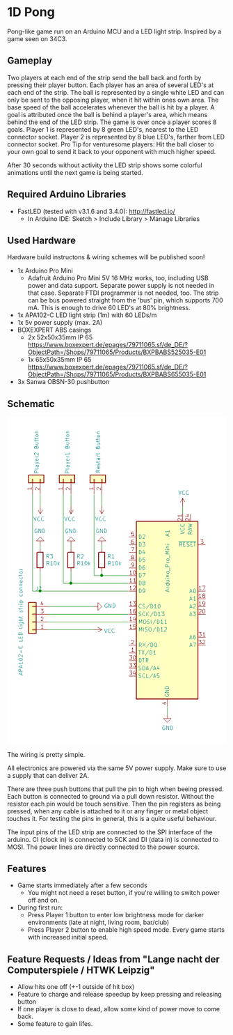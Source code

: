 # 1D Pong

Pong-like game run on an Arduino MCU and a LED light strip. Inspired by a game seen on 34C3.

## Gameplay
Two players at each end of the strip send the ball back and forth by pressing their player button. Each player has an area of several LED's at each end of the strip. The ball is represented by a single white LED and can only be sent to the opposing player, when it hit within ones own area.
The base speed of the ball accelerates whenever the ball is hit by a player.
A goal is attributed once the ball is behind a player's area, which means behind the end of the LED strip.
The game is over once a player scores 8 goals.
Player 1 is represented by 8 green LED's, nearest to the LED connector socket. Player 2 is represented by 8 blue LED's, farther from LED connector socket.
Pro Tip for venturesome players: Hit the ball closer to your own goal to send it back to your opponent with much higher speed.

After 30 seconds without activity the LED strip shows some colorful animations until the next game is being started.

## Required Arduino Libraries

* FastLED (tested with v3.1.6 and 3.4.0): http://fastled.io/
  - In Arduino IDE: Sketch > Include Library > Manage Libraries

## Used Hardware

Hardware build instructons & wiring schemes will be published soon!

* 1x Arduino Pro Mini
  - Adafruit Arduino Pro Mini 5V 16 MHz works, too, including USB power and data support. Separate power supply is not needed in that case. Separate FTDI programmer is not needed, too. The strip can be bus powered straight from the 'bus' pin, which supports 700 mA. This is enough to drive 60 LED's at 80% brightness.
* 1x APA102-C LED light strip (1m) with 60 LEDs/m
* 1x 5v power supply (max. 2A)
* BOXEXPERT ABS casings
  - 2x 52x50x35mm IP 65 https://www.boxexpert.de/epages/79711065.sf/de_DE/?ObjectPath=/Shops/79711065/Products/BXPBABS525035-E01
  - 1x 65x50x35mm IP 65 https://www.boxexpert.de/epages/79711065.sf/de_DE/?ObjectPath=/Shops/79711065/Products/BXPBABS655035-E01
* 3x Sanwa OBSN-30 pushbutton 

## Schematic

![Schematic](/schematic/schematic.png?raw=true "Schematic")

The wiring is pretty simple.

All electronics are powered via the same 5V power supply.
Make sure to use a supply that can deliver 2A.

There are three push buttons that pull the pin to high when beeing pressed.
Each button is connected to ground via a pull down resistor.
Without the resistor each pin would be touch sensitive. Then the pin registers as being pressed, when any cable is attached to it or any finger or metal object touches it. For testing the pins in general, this is a quite useful behaviour.

The input pins of the LED strip are connected to the SPI interface of the arduino.
CI (clock in) is connected to SCK and DI (data in) is connected to MOSI.
The power lines are directly connected to the power source.

## Features
* Game starts immediately after a few seconds
  - You might not need a reset button, if you're willing to switch power off and on.
* During first run:
  - Press Player 1 button to enter low brightness mode for darker environments (late at night, living room, bar/club)
  - Press Player 2 button to enable high speed mode. Every game starts with increased initial speed.

## Feature Requests / Ideas from "Lange nacht der Computerspiele / HTWK Leipzig"

* Allow hits one off (+-1 outside of hit box)
* Feature to charge and release speedup by keep pressing and releasing button
* If one player is close to dead, allow some kind of power move to come back.
* Some feature to gain lifes.